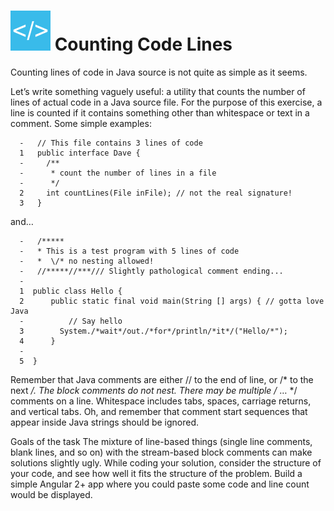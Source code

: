 # ![Logo](icon.png) Counting Code Lines

Counting lines of code in Java source is not quite as simple as it seems.

Let’s write something vaguely useful: a utility that counts the number of lines of actual code in a Java source file. For the purpose of this exercise, a line is counted if it contains something other than whitespace or text in a comment. Some simple examples:

```
  -   // This file contains 3 lines of code
  1   public interface Dave {
  -     /**
  -      * count the number of lines in a file
  -      */
  2     int countLines(File inFile); // not the real signature!
  3   }
```

and…
```
  -   /*****
  -   * This is a test program with 5 lines of code
  -   *  \/* no nesting allowed!
  -   //*****//***/// Slightly pathological comment ending...
  -
  1  public class Hello {
  2      public static final void main(String [] args) { // gotta love Java
  -          // Say hello
  3        System./*wait*/out./*for*/println/*it*/("Hello/*");
  4      }
  -
  5  }
```

Remember that Java comments are either // to the end of line, or /* to the next */. The block comments do not nest. There may be multiple /* … */ comments on a line. Whitespace includes tabs, spaces, carriage returns, and vertical tabs. Oh, and remember that comment start sequences that appear inside Java strings should be ignored.

Goals of the task
The mixture of line-based things (single line comments, blank lines, and so on) with the stream-based block comments can make solutions slightly ugly. While coding your solution, consider the structure of your code, and see how well it fits the structure of the problem. Build a simple Angular 2+ app where you could paste some code and line count would be displayed.

